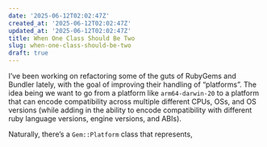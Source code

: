 ```yaml
---
date: '2025-06-12T02:02:47Z'
created_at: '2025-06-12T02:02:47Z'
updated_at: '2025-06-12T02:02:47Z'
title: When One Class Should Be Two
slug: when-one-class-should-be-two
draft: true
---
```

I’ve been working on refactoring some of the guts of RubyGems and Bundler lately, with the goal of improving their handling of “platforms”. The idea being we want to go from a platform like `arm64-darwin-20` to a platform that can encode compatibility across multiple different CPUs, OSs, and OS versions (while adding in the ability to encode compatibility with different ruby language versions, engine versions, and ABIs).

Naturally, there’s a `Gem::Platform` class that represents, 
